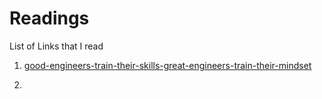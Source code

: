 # Readings
List of Links that I read

1. [good-engineers-train-their-skills-great-engineers-train-their-mindset](https://medium.com/@juraj.malenica/good-engineers-train-their-skills-great-engineers-train-their-mindset-0ee0427ba0ea)

2. 


